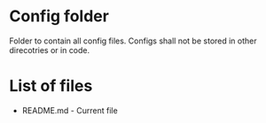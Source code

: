 # Config folder
Folder to contain all config files. Configs shall not be stored in other direcotries or in code.
# List of files
* README.md - Current file